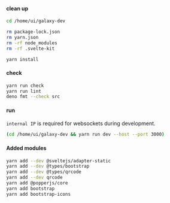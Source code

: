 #### clean up

```bash
cd /home/ui/galaxy-dev

rm package-lock.json
rm yarn.json
rm -rf node_modules
rm -rf .svelte-kit

yarn install
```

#### check

```bash
yarn run check
yarn run lint
deno fmt --check src
```

#### run

`internal IP` is required for websockets during development.

```bash
(cd /home/ui/galaxy-dev && yarn run dev --host --port 3000)
```

#### Added modules

```bash
yarn add --dev @sveltejs/adapter-static
yarn add --dev @types/bootstrap
yarn add --dev @types/qrcode
yarn add --dev qrcode
yarn add @popperjs/core
yarn add bootstrap
yarn add bootstrap-icons
```
